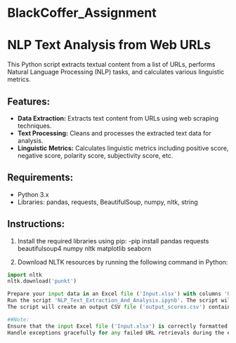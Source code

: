 # BlackCoffer_Assignment
# NLP Text Analysis from Web URLs

This Python script extracts textual content from a list of URLs, performs Natural Language Processing (NLP) tasks, and calculates various linguistic metrics.

## Features:
- **Data Extraction:** Extracts text content from URLs using web scraping techniques.
- **Text Processing:** Cleans and processes the extracted text data for analysis.
- **Linguistic Metrics:** Calculates linguistic metrics including positive score, negative score, polarity score, subjectivity score, etc.

## Requirements:
- Python 3.x
- Libraries: pandas, requests, BeautifulSoup, numpy, nltk, string

## Instructions:
1. Install the required libraries using pip:
-pip install pandas requests beautifulsoup4 numpy nltk matplotlib seaborn

2. Download NLTK resources by running the following command in Python:
```python
import nltk
nltk.download('punkt')

Prepare your input data in an Excel file ('Input.xlsx') with columns 'URL_ID' and 'URL'.
Run the script 'NLP_Text_Extraction_And_Analysis.ipynb'. The script will perform data extraction, NLP tasks, and generate output scores.
The script will create an output CSV file ('output_scores.csv') containing the computed linguistic metrics for each URL.

##Note:
Ensure that the input Excel file ('Input.xlsx') is correctly formatted with valid URLs.
Handle exceptions gracefully for any failed URL retrievals during the extraction process.
